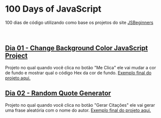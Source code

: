 # 100 Days of JavaScript

100 dias de código utilizando como base os projetos do site [JSBeginners](https://jsbeginners.com/javascript-projects-for-beginners/)
\
&nbsp;
\
&nbsp;
## [Dia 01 - Change Background Color JavaScript Project](https://github.com/iaarkz/100daysjavascript/tree/main/001-change-background-color)
Projeto no qual quando você clica no botão "Me Clica" ele vai mudar a cor de fundo e mostrar qual o código Hex da cor de fundo. [Exemplo final do projeto aqui.](https://i.ibb.co/LRNh7mx/Screenshot-8.png)

## [Dia 02 - Random Quote Generator](https://github.com/iaarkz/100daysjavascript/tree/main/002-random-quotes)
Projeto no qual quando você clica no botão "Gerar Citações" ele vai gerar uma frase aleatória com o nome do autor. [Exemplo final do projeto aqui.](https://i.ibb.co/D7v9Prx/Screenshot-9.png)

